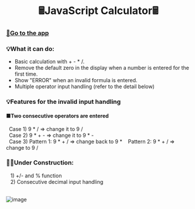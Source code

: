 <h1 align="center">🖩JavaScript Calculator🖩</h1>
<h3><a href="https://yukiramu.github.io/WMAD-JavaScript-Calculator/" target="_blank">🌷Go to the app</a></h3>

<h3 align="left">💡What it can do:</h3>

- Basic calculation with + - * /.  
- Remove the default zero in the display when a number is entered for the first time.
- Show "ERROR" when an invalid formula is entered.
- Multiple operator input handling (refer to the detail below)

<h3 align="left">💡Features for the invalid input handling</h3>
<h4>■Two consecutive operators are entered</h4>
&nbsp&nbspCase 1) 9 * / => change it to 9 /<br>
&nbsp&nbspCase 2) 9 * + - => change it to 9 * -<br>
&nbsp&nbspCase 3) Pattern 1: 9 * + / => change back to 9 * &nbsp&nbsp&nbspPattern 2: 9 * + / => change to 9 /

<h3 align="left">🙇‍♀️Under Construction:</h3>
&nbsp&nbsp 1) +/- and % function<br>
&nbsp&nbsp 2) Consecutive decimal input handling<br><br>


![image](https://user-images.githubusercontent.com/76931326/111820268-86a36e80-889e-11eb-83a0-7193e7130b00.png)
